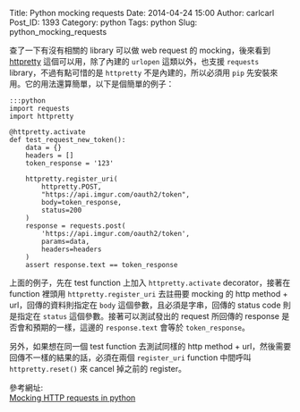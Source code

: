 Title: Python mocking requests
Date: 2014-04-24 15:00
Author: carlcarl
Post_ID: 1393
Category: python
Tags: python
Slug: python_mocking_requests


查了一下有沒有相關的 library 可以做 web request 的 mocking，後來看到 [httpretty] 這個可以用，除了內建的 `urlopen` 這類以外，也支援 `requests` library，不過有點可惜的是 `httpretty` 不是內建的，所以必須用 `pip` 先安裝來用。它的用法還算簡單，以下是個簡單的例子：

    :::python
    import requests
    import httpretty
    
    @httpretty.activate
    def test_request_new_token():
        data = {}
        headers = []
        token_response = '123'
        
        httpretty.register_uri(
            httpretty.POST,
            "https://api.imgur.com/oauth2/token",
            body=token_response,
            status=200
        )
        response = requests.post(
            'https://api.imgur.com/oauth2/token',
            params=data,
            headers=headers
        )
        assert response.text == token_response
        
 上面的例子，先在 test function 上加入 `httpretty.activate` decorator，接著在 function 裡頭用 `httpretty.register_uri` 去註冊要 mocking 的 http method + url，回傳的資料則指定在 `body` 這個參數，且必須是字串，回傳的 status code 則是指定在 `status` 這個參數。接著可以測試發出的 request 所回傳的 response 是否會和預期的一樣，這邊的 `response.text` 會等於 `token_response`。
 
另外，如果想在同一個 test function 去測試同樣的 http method + url，然後需要回傳不一樣的結果的話，必須在兩個 `register_uri` function 中間呼叫 `httpretty.reset()` 來 cancel 掉之前的 register。 

參考網址:  
[Mocking HTTP requests in python]  


[httpretty]: https://github.com/gabrielfalcao/HTTPretty
[Mocking HTTP requests in python]: http://marekbrzoska.wordpress.com/2013/08/28/mocking-http-requests-in-python/




